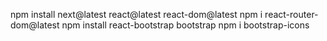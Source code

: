npm install next@latest react@latest react-dom@latest
npm i react-router-dom@latest
npm install react-bootstrap bootstrap
npm i bootstrap-icons